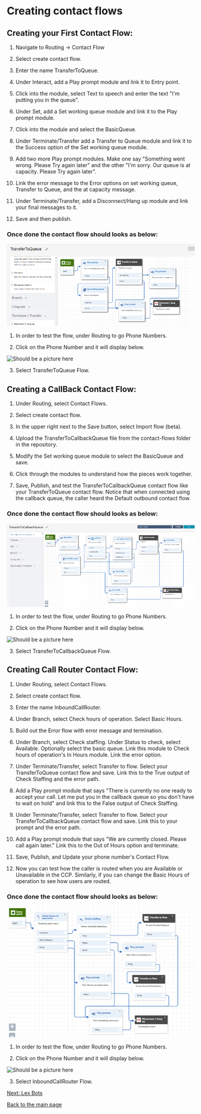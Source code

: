 # Creating contact flows
## Creating your First Contact Flow:
1. Navigate to Routing -> Contact Flow

2.	Select create contact flow.

3.	Enter the name TransferToQueue.

4.	Under Interact, add a Play prompt module and link it to Entry point.

5.	Click into the module, select Text to speech and enter the text "I'm putting you in the queue".

6.	Under Set, add a Set working queue module and link it to the Play prompt module.

7.	Click into the module and select the BasicQueue.

8.	Under Terminate/Transfer add a Transfer to Queue module and link it to the Success option of the Set working queue module.

9.	Add two more Play prompt modules. Make one say "Something went wrong. Please Try again later" and the other "I'm sorry. Our queue is at capacity. Please Try again later".

10.	Link the error message to the Error options on set working queue, Transfer to Queue, and the at capacity message.

11.	Under Terminate/Transfer, add a Disconnect/Hang up module and link your final messages to it.

12.	Save and then publish.

### Once done the contact flow should looks as below:

![Should be a picture here](../pictures/picture-20.png)


1. In order to test the flow, under Routing to go Phone Numbers.

2. Click on the Phone Number and it will display below.

![Should be a picture here](../pictures/)

3. Select TransferToQueue Flow. 


## Creating a CallBack Contact Flow:

1.	Under Routing, select Contact Flows.

2.	Select create contact flow.

3.	In the upper right next to the Save button, select Import flow (beta).

4.	Upload the TransferToCallbackQueue file from the contact-flows folder in the repository.

5.	Modify the Set working queue module to select the BasicQueue and save.

6.	Click through the modules to understand how the pieces work together.

7.	Save, Publish, and test the TransferToCallbackQueue contact flow like your TransferToQueue contact flow. Notice that when connected using the callback queue, the caller heard the Default outbound contact flow.

### Once done the contact flow should looks as below:

![Should be a picture here](../pictures/picture-21.png)

1. In order to test the flow, under Routing to go Phone Numbers.

2. Click on the Phone Number and it will display below.

![Should be a picture here](../pictures/)

3. Select TransferToCallbackQueue Flow. 

## Creating Call Router Contact Flow:

1.	Under Routing, select Contact Flows.

2.	Select create contact flow.

3.	Enter the name InboundCallRouter.

4.	Under Branch, select Check hours of operation. Select Basic Hours.

5.	Build out the Error flow with error message and termination.

6.	Under Branch, select Check staffing. Under Status to check, select Available. Optionally select the basic queue. Link this module to Check hours of operation's In Hours module. Link the error option.

7.	Under Terminate/Transfer, select Transfer to flow. Select your TransferToQueue contact flow and save. Link this to the True output of Check Staffing and the error path.

8.	Add a Play prompt module that says "There is currently no one ready to accept your call. Let me put you in the callback queue so you don't have to wait on hold" and link this to the False output of Check Staffing.

9.	Under Terminate/Transfer, select Transfer to flow. Select your TransferToCallbackQueue contact flow and save. Link this to your prompt and the error path.

10.	Add a Play prompt module that says "We are currently closed. Please call again later." Link this to the Out of Hours option and terminate.

11.	Save, Publish, and Update your phone number's Contact Flow.

12.	Now you can test how the caller is routed when you are Available or Unavailable in the CCP. Similarly, if you can change the Basic Hours of operation to see how users are routed.


### Once done the contact flow should looks as below:

![Should be a picture here](../pictures/picture-22.png)


1. In order to test the flow, under Routing to go Phone Numbers.

2. Click on the Phone Number and it will display below.

![Should be a picture here](../pictures/)

3. Select InboundCallRouter Flow. 


[Next: Lex Bots](chapter-3.md)

[Back to the main page](../README.md)
